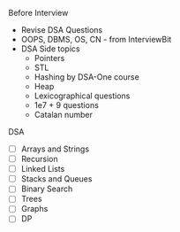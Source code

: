 Before Interview
- Revise DSA Questions
- OOPS, DBMS, OS, CN - from InterviewBit
- DSA Side topics
    - Pointers
    - STL
    - Hashing by DSA-One course
    - Heap
    - Lexicographical questions
    - 1e7 + 9 questions
    - Catalan number

DSA
- [ ] Arrays and Strings
- [ ] Recursion
- [ ] Linked Lists
- [ ] Stacks and Queues
- [ ] Binary Search 
- [ ] Trees
- [ ] Graphs
- [ ] DP